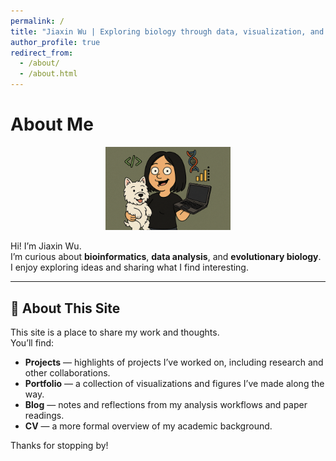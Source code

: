 ```yaml
---
permalink: /
title: "Jiaxin Wu | Exploring biology through data, visualization, and curiosity."
author_profile: true
redirect_from: 
  - /about/
  - /about.html
---
```


# About Me

<p align="center">
  <img src="images/profile.PNG" width="200">
</p>

Hi! I’m Jiaxin Wu.  
I’m curious about **bioinformatics**, **data analysis**, and **evolutionary biology**.  
I enjoy exploring ideas and sharing what I find interesting.

---

## 📌 About This Site

This site is a place to share my work and thoughts.  
You’ll find:

- **Projects** — highlights of projects I’ve worked on, including research and other collaborations.
- **Portfolio** — a collection of visualizations and figures I’ve made along the way.
- **Blog** — notes and reflections from my analysis workflows and paper readings.
- **CV** — a more formal overview of my academic background.

Thanks for stopping by!

